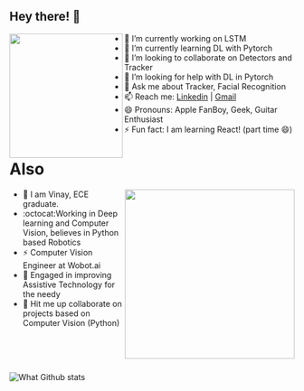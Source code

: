 ## Hey there! 👋 

<img align="left" src="https://media.giphy.com/media/VzvwdRvla47jyjwLZR/giphy.gif" width="200" height="220" />

- 🔭 I’m currently working on LSTM
- 🌱 I’m currently learning DL with Pytorch 
- 👯 I’m looking to collaborate on Detectors and Tracker
- 🤔 I’m looking for help with DL in Pytorch 
- 💬 Ask me about Tracker, Facial Recognition
- 📫 Reach me: [Linkedin](https://www.linkedin.com/in/vinayverma982/) | [Gmail](mailto:vermavinay982@gmail.com)
- 😄 Pronouns: Apple FanBoy, Geek, Guitar Enthusiast
- ⚡ Fun fact: I am learning React! (part time 😄)

# Also


<p>
  <img align="right" src="https://media.giphy.com/media/AiPPsVtxUnwti/giphy.gif" width="300" />
</p>

- :panda_face: I am Vinay, ECE graduate.
- :octocat:Working in Deep learning and Computer Vision, believes in Python based Robotics
- :zap: Computer Vision Engineer at Wobot.ai
- :electric_plug: Engaged in improving Assistive Technology for the needy
- :robot: Hit me up collaborate on projects based on Computer Vision (Python)

<br>
<br>
<br>

![What Github stats](https://github-readme-stats.vercel.app/api?username=vermavinay982&show_icons=true&hide_border=true&dark=true)

